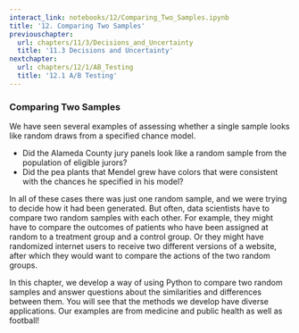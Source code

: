 ```yaml
---
interact_link: notebooks/12/Comparing_Two_Samples.ipynb
title: '12. Comparing Two Samples'
previouschapter:
  url: chapters/11/3/Decisions_and_Uncertainty
  title: '11.3 Decisions and Uncertainty'
nextchapter:
  url: chapters/12/1/AB_Testing
  title: '12.1 A/B Testing'
---
```


### Comparing Two Samples ###
We have seen several examples of assessing whether a single sample looks like random draws from a specified chance model. 
- Did the Alameda County jury panels look like a random sample from the population of eligible jurors?
- Did the pea plants that Mendel grew have colors that were consistent with the chances he specified in his model?

In all of these cases there was just one random sample, and we were trying to decide how it had been generated. But often, data scientists have to compare two random samples with each other. For example, they might have to compare the outcomes of patients who have been assigned at random to a treatment group and a control group. Or they might have randomized internet users to receive two different versions of a website, after which they would want to compare the actions of the two random groups.

In this chapter, we develop a way of using Python to compare two random samples and answer questions about the similarities and differences between them. You will see that the methods we develop have diverse applications. Our examples are from medicine and public health as well as football!


